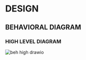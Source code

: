 # DESIGN
## BEHAVIORAL DIAGRAM
### HIGH LEVEL DIAGRAM
![beh high drawio](https://user-images.githubusercontent.com/98818008/157731014-9323ee2f-1dc2-4cc8-a92c-2f576f95ce07.png)
